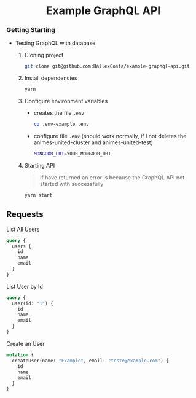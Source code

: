 <h1 align="center">
    Example GraphQL API
</h1>

### Getting Starting

- Testing GraphQL with database

  1. Cloning project

     ```bash
     git clone git@github.com:HallexCosta/example-graphql-api.git
     ```

  2. Install dependencies

     ```bash
     yarn
     ```

  3. Configure environment variables

     - creates the file `.env`

       ```bash
       cp .env-example .env
       ```

     - configure file `.env` (should work normally, if I not deletes the animes-united-cluster and animes-united-test)

       ```bash
       MONGODB_URI=YOUR_MONGODB_URI
       ```

  4. Starting API

     > If have returned an error is because the GraphQL API not started with successfully

     ```bash
     yarn start
     ```

## Requests

List All Users

```graphql
query {
  users {
    id
    name
    email
  }
}
```

List User by Id

```graphql
query {
  user(id: "1") {
    id
    name
    email
  }
}
```

Create an User

```graphql
mutation {
  createUser(name: "Example", email: "teste@example.com") {
    id
    name
    email
  }
}
```
